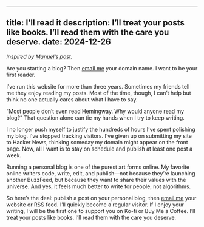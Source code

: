 
--- 
title: I’ll read it
description: I’ll treat your posts like books. I’ll read them with the care you deserve.
date: 2024-12-26
---

*Inspired by [Manuel’s post][1].*

Are you starting a blog? Then [email me][2] your domain name. I want to be your first reader.

I’ve run this website for more than three years. Sometimes my friends tell me they enjoy reading my posts. Most of the time, though, I can’t help but think no one actually cares about what I have to say.

“Most people don’t even read Hemingway. Why would anyone read my blog?” That question alone can tie my hands when I try to keep writing.

I no longer push myself to justify the hundreds of hours I’ve spent polishing my blog. I’ve stopped tracking visitors. I’ve given up on submitting my site to Hacker News, thinking someday my domain might appear on the front page. Now, all I want is to stay on schedule and publish at least one post a week. 

Running a personal blog is one of the purest art forms online. My favorite online writers code, write, edit, and publish—not because they’re launching another BuzzFeed, but because they want to share their values with the universe. And yes, it feels much better to write for people, not algorithms.

So here’s the deal: publish a post on your personal blog, then [email me][3] your website or RSS feed. I’ll quickly become a regular visitor. If I enjoy your writing, I will be the first one to support you on Ko-fi or Buy Me a Coffee. I’ll treat your posts like books. I’ll read them with the care you deserve.

[1]:	https://manuelmoreale.com/i-ll-read-it
[2]:	https://letterbird.co/kang
[3]:	https://letterbird.co/kang